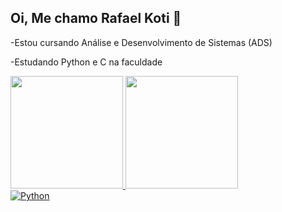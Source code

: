 ## Oi, Me chamo Rafael Koti 👋
-Estou cursando Análise e Desenvolvimento de Sistemas (ADS)

-Estudando Python e C na faculdade

<div>
  <a href="https://github.com/kotynn">
  <img height="180em" src="https://github-readme-stats.vercel.app/api?username=kotynn&show_icons=true&theme=dracula&include_all_commits=true&count_private=true"/>
  <img height="180em" src="https://github-readme-stats.vercel.app/api/top-langs/?username=kotynn&layout=compact&langs_count=8&theme=tokyonight"/>
</div>
<div>
  <img src="https://img.shields.io/badge/Python-3776AB?style=for-the-badge&logo=python&logoColor=white" alt="Python">
  <imf src="https://img.shields.io/badge/LinkedIn-0077B5?style=for-the-badge&logo=linkedin&logoColor=white)](https://www.linkedin.com/in/Rafael Koti/)
</div>
